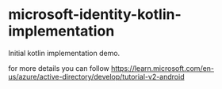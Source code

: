 # microsoft-identity-kotlin-implementation
Initial kotlin implementation demo.

for more details you can follow https://learn.microsoft.com/en-us/azure/active-directory/develop/tutorial-v2-android
